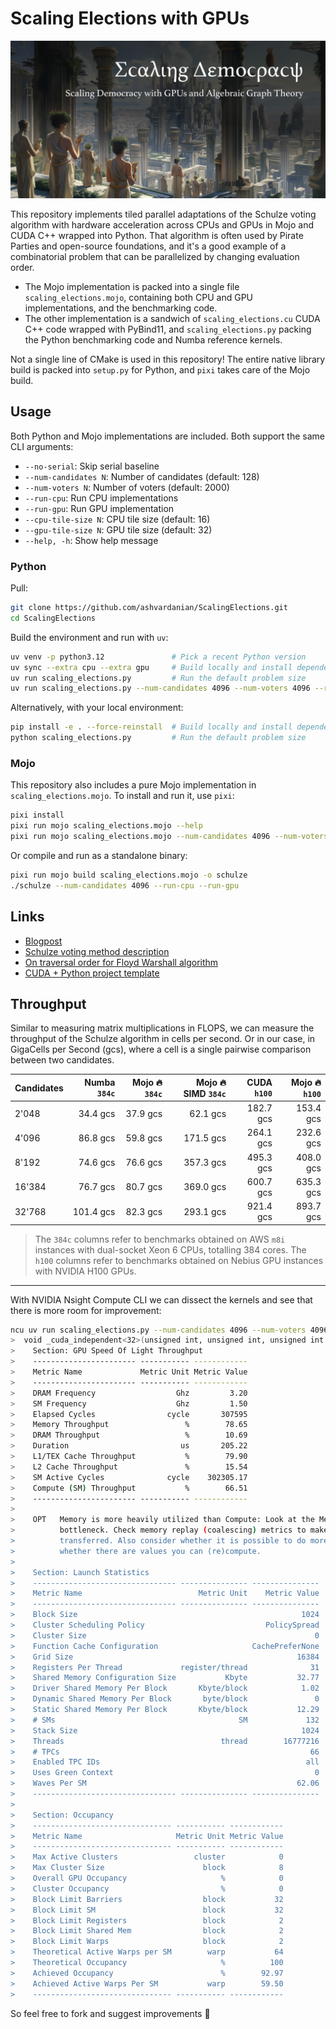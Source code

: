 # Scaling Elections with GPUs

![Scaling Elections Thumbnail](https://github.com/ashvardanian/ashvardanian/blob/master/repositories/scaling-democracy.jpg?raw=true)

This repository implements tiled parallel adaptations of the Schulze voting algorithm with hardware acceleration across CPUs and GPUs in Mojo and CUDA C++ wrapped into Python.
That algorithm is often used by Pirate Parties and open-source foundations, and it's a good example of a combinatorial problem that can be parallelized by changing evaluation order.

- The Mojo implementation is packed into a single file `scaling_elections.mojo`, containing both CPU and GPU implementations, and the benchmarking code.
- The other implementation is a sandwich of `scaling_elections.cu` CUDA C++ code wrapped with PyBind11, and `scaling_elections.py` packing the Python benchmarking code and Numba reference kernels.

Not a single line of CMake is used in this repository!
The entire native library build is packed into `setup.py` for Python, and `pixi` takes care of the Mojo build.

## Usage

Both Python and Mojo implementations are included.
Both support the same CLI arguments:

- `--no-serial`: Skip serial baseline
- `--num-candidates N`: Number of candidates (default: 128)
- `--num-voters N`: Number of voters (default: 2000)
- `--run-cpu`: Run CPU implementations
- `--run-gpu`: Run GPU implementation
- `--cpu-tile-size N`: CPU tile size (default: 16)
- `--gpu-tile-size N`: GPU tile size (default: 32)
- `--help, -h`: Show help message

### Python

Pull:

```sh
git clone https://github.com/ashvardanian/ScalingElections.git
cd ScalingElections
```

Build the environment and run with `uv`:

```sh
uv venv -p python3.12               # Pick a recent Python version
uv sync --extra cpu --extra gpu     # Build locally and install dependencies
uv run scaling_elections.py         # Run the default problem size
uv run scaling_elections.py --num-candidates 4096 --num-voters 4096 --run-cpu --run-gpu
```

Alternatively, with your local environment:

```sh
pip install -e . --force-reinstall  # Build locally and install dependencies
python scaling_elections.py         # Run the default problem size
```

### Mojo

This repository also includes a pure Mojo implementation in `scaling_elections.mojo`.
To install and run it, use `pixi`:

```sh
pixi install
pixi run mojo scaling_elections.mojo --help
pixi run mojo scaling_elections.mojo --num-candidates 4096 --num-voters 4096 --run-cpu --run-gpu
```

Or compile and run as a standalone binary:

```sh
pixi run mojo build scaling_elections.mojo -o schulze
./schulze --num-candidates 4096 --run-cpu --run-gpu
```

## Links

- [Blogpost](https://ashvardanian.com/posts/scaling-democracy/)
- [Schulze voting method description](https://en.wikipedia.org/wiki/Schulze_method)
- [On traversal order for Floyd Warshall algorithm](https://moorejs.github.io/APSP-in-parallel/)
- [CUDA + Python project template](https://github.com/ashvardanian/cuda-python-starter-kit)

## Throughput

Similar to measuring matrix multiplications in FLOPS, we can measure the throughput of the Schulze algorithm in cells per second.
Or in our case, in GigaCells per Second (gcs), where a cell is a single pairwise comparison between two candidates.

| Candidates | Numba `384c` | Mojo 🔥 `384c` | Mojo 🔥 SIMD `384c` | CUDA `h100` | Mojo 🔥 `h100` |
| :--------- | -----------: | ------------: | -----------------: | ----------: | ------------: |
| 2'048      |     34.4 gcs |      37.9 gcs |           62.1 gcs |   182.7 gcs |     153.4 gcs |
| 4'096      |     86.8 gcs |      59.8 gcs |          171.5 gcs |   264.1 gcs |     232.6 gcs |
| 8'192      |     74.6 gcs |      76.6 gcs |          357.3 gcs |   495.3 gcs |     408.0 gcs |
| 16'384     |     76.7 gcs |      80.7 gcs |          369.0 gcs |   600.7 gcs |     635.3 gcs |
| 32'768     |    101.4 gcs |      82.3 gcs |          293.1 gcs |   921.4 gcs |     893.7 gcs |

> The `384c` columns refer to benchmarks obtained on AWS `m8i` instances with dual-socket Xeon 6 CPUs, totalling 384 cores.
> The `h100` columns refer to benchmarks obtained on Nebius GPU instances with NVIDIA H100 GPUs.

---

With NVIDIA Nsight Compute CLI we can dissect the kernels and see that there is more room for improvement:

```sh
ncu uv run scaling_elections.py --num-candidates 4096 --num-voters 4096 --gpu-tile-size 32 --run-gpu
>  void _cuda_independent<32>(unsigned int, unsigned int, unsigned int *) (128, 128, 1)x(32, 32, 1), Context 1, Stream 7, Device 0, CC 9.0
>    Section: GPU Speed Of Light Throughput
>    ----------------------- ----------- ------------
>    Metric Name             Metric Unit Metric Value
>    ----------------------- ----------- ------------
>    DRAM Frequency                  Ghz         3.20
>    SM Frequency                    Ghz         1.50
>    Elapsed Cycles                cycle       307595
>    Memory Throughput                 %        78.65
>    DRAM Throughput                   %        10.69
>    Duration                         us       205.22
>    L1/TEX Cache Throughput           %        79.90
>    L2 Cache Throughput               %        15.54
>    SM Active Cycles              cycle    302305.17
>    Compute (SM) Throughput           %        66.51
>    ----------------------- ----------- ------------
>
>    OPT   Memory is more heavily utilized than Compute: Look at the Memory Workload Analysis section to identify the L1 
>          bottleneck. Check memory replay (coalescing) metrics to make sure you're efficiently utilizing the bytes      
>          transferred. Also consider whether it is possible to do more work per memory access (kernel fusion) or        
>          whether there are values you can (re)compute.                                                                 
>
>    Section: Launch Statistics
>    -------------------------------- --------------- ---------------
>    Metric Name                          Metric Unit    Metric Value
>    -------------------------------- --------------- ---------------
>    Block Size                                                  1024
>    Cluster Scheduling Policy                           PolicySpread
>    Cluster Size                                                   0
>    Function Cache Configuration                     CachePreferNone
>    Grid Size                                                  16384
>    Registers Per Thread             register/thread              31
>    Shared Memory Configuration Size           Kbyte           32.77
>    Driver Shared Memory Per Block       Kbyte/block            1.02
>    Dynamic Shared Memory Per Block       byte/block               0
>    Static Shared Memory Per Block       Kbyte/block           12.29
>    # SMs                                         SM             132
>    Stack Size                                                  1024
>    Threads                                   thread        16777216
>    # TPCs                                                        66
>    Enabled TPC IDs                                              all
>    Uses Green Context                                             0
>    Waves Per SM                                               62.06
>    -------------------------------- --------------- ---------------
>
>    Section: Occupancy
>    ------------------------------- ----------- ------------
>    Metric Name                     Metric Unit Metric Value
>    ------------------------------- ----------- ------------
>    Max Active Clusters                 cluster            0
>    Max Cluster Size                      block            8
>    Overall GPU Occupancy                     %            0
>    Cluster Occupancy                         %            0
>    Block Limit Barriers                  block           32
>    Block Limit SM                        block           32
>    Block Limit Registers                 block            2
>    Block Limit Shared Mem                block            2
>    Block Limit Warps                     block            2
>    Theoretical Active Warps per SM        warp           64
>    Theoretical Occupancy                     %          100
>    Achieved Occupancy                        %        92.97
>    Achieved Active Warps Per SM           warp        59.50
>    ------------------------------- ----------- ------------
```

So feel free to fork and suggest improvements 🤗
